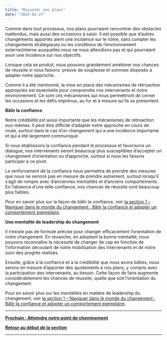 ```yaml
---
title: "Rajuster nos plans"
date: "2023-01-27"
---
```


Comme dans tout processus, nos plans pourraient rencontrer des obstacles inattendus, mais aussi des occasions à saisir. Il est possible que d’autres changements apportés aient une incidence sur le nôtre, sans compter les changements stratégiques ou les conditions de l’environnement externe/interne auxquelles nous ne nous attendions pas et qui pourraient avoir une incidence sur nos objectifs.

Lorsque cela se produit, nous pouvons grandement améliorer nos chances de réussite si nous faisons  preuve de souplesse et sommes disposés à adapter notre approche.

Comme il a été mentionné, la mise en place des mécanismes de rétroaction appropriés est essentielle pour comprendre nos intervenants et notre environnement. Ce sont ces mécanismes qui nous permettront de cerner les occasions et les défis imprévus, au fur et à mesure qu’ils se présentent.

**Bâtir la confiance**

Notre crédibilité est aussi importante que les mécanismes de rétroaction eux-mêmes. Il peut être difficile d’adapter notre approche en cours de route, surtout dans le cas d’un changement qui a une incidence importante et qui a été largement communiqué.

Si nous établissons la confiance pendant le processus et favorisons un dialogue, nos intervenants seront beaucoup plus susceptibles d’accepter un changement d’orientation ou d’approche, surtout si nous les faisons participer à ce pivot.

Le renforcement de la confiance nous permettra de prendre des mesures que nous ne serions pas en mesure de prendre autrement, surtout lorsqu’il s’agit de rompre avec d’anciennes mentalités et d’anciens comportements. En l’absence d’une telle confiance, nos chances de réussite sont beaucoup plus faibles.

Pour en savoir plus sur la façon de bâtir la confiance, voir [la section 1 – Naviguer dans le monde du changement : Bâtir la confiance et adopter un comportement exemplaire](https://articles.alpha.canada.ca/framework-for-leading-change/fr/batir-la-confiance-et-adopter-un-comportement-exemplaire/)**.**

**Une mentalité de leadership du changement**

Il n’existe pas de formule précise pour changer efficacement l’orientation de notre changement. En revanche, en adoptant la bonne mentalité, nous pouvons reconnaître la nécessité de changer de cap en fonction de l’information découlant de notre mobilisation des intervenants et de notre suivi des progrès réalisés.

Ensuite, grâce à la confiance et à la crédibilité que nous avons bâties, nous serons en mesure d’apporter des ajustements à nos plans, y compris avec la participation des intervenants, au besoin. Cette façon de faire augmente considérablement les chances de réussite, quelle que soit l’orientation du changement.

Pour en savoir plus sur les mentalités en matière de leadership du changement, voir [la section 1 – Naviguer dans le monde du changement : Bâtir la confiance et adopter un comportement exemplaire](https://articles.alpha.canada.ca/framework-for-leading-change/fr/batir-la-confiance-et-adopter-un-comportement-exemplaire/)**.**

* * *

[****Prochain : Atteindre notre point de cheminement****](https://articles.alpha.canada.ca/framework-for-leading-change/fr/atteindre-notre-point-de-cheminement/)

[**Retour au début de la section**](https://articles.alpha.canada.ca/framework-for-leading-change/fr/mise-en-oeuvre-du-changement/)

* * *

